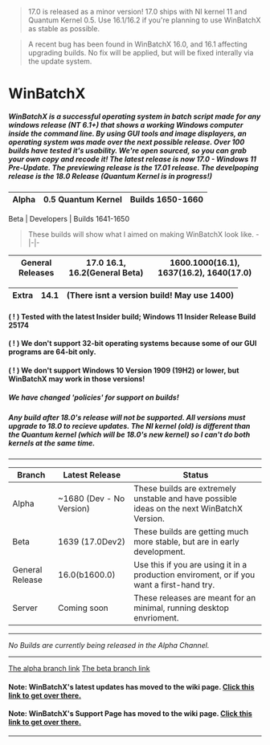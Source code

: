 > 17.0 is released as a minor version! 17.0 ships with NI kernel 11 and Quantum Kernel 0.5. Use 16.1/16.2 if you're planning to use WinBatchX as stable as possible.

> A recent bug has been found in WinBatchX 16.0, and 16.1 affecting upgrading builds. No fix will be applied, but will be fixed interally via the update system.
# WinBatchX
##### WinBatchX is a successful operating system in batch script made for any windows release (NT 6.1+) that shows a working Windows computer inside the command line. By using GUI tools and image displayers, an operating system was made over the next possible release. Over 100 builds have tested it's usability. We're open sourced, so you can grab your own copy and recode it! The latest release is now 17.0 - Windows 11 Pre-Update. The previewing release is the 17.01 release. The develpoping release is the 18.0 Release (Quantum Kernel is in progress!)

Alpha | 0.5 Quantum Kernel | Builds 1650-1660
-|-|-

Beta | Developers | Builds 1641-1650
> These builds will show what I aimed on making WinBatchX look like.
-|-|-

General Releases | 17.0 16.1, 16.2(General Beta) | 1600.1000(16.1), 1637(16.2), 1640(17.0)
-|-|-

Extra | 14.1 | (There isnt a version build! May use 1400)
-|-|-

#### ( ! ) Tested with the latest Insider build; Windows 11 Insider Release Build 25174
#### ( ! ) We don't support 32-bit operating systems because some of our GUI programs are 64-bit only.
#### ( ! ) We don't support Windows 10 Version 1909 (19H2) or lower, but WinBatchX may work in those versions!

##### We have changed 'policies' for support on builds!
##### Any build after 18.0's release will not be supported. All versions must upgrade to 18.0 to recieve updates. The NI kernel (old) is different than the Quantum kernel (which will be 18.0's new kernel) so I can't do both kernels at the same time.


***
Branch | Latest Release | Status
-|-|-
Alpha | ~1680 (Dev - No Version) | These builds are extremely unstable and have possible ideas on the next WinBatchX Version.
Beta | 1639 (17.0Dev2) | These builds are getting much more stable, but are in early development.
General Release | 16.0(b1600.0) | Use this if you are using it in a production enviroment, or if you want a first-hand try.
Server | Coming soon | These releases are meant for an minimal, running desktop envrioment.
***

*No Builds are currently being released in the Alpha Channel.*


***

[The alpha branch link](https://github.com/bes-ptah/WinBatchX/tree/alpha)
[The beta branch link](https://github.com/bes-ptah/WinBatchX/tree/beta)
#### Note: WinBatchX's latest updates has moved to the wiki page. [Click this link to get over there.](https://github.com/bes-ptah/WinBatchX/wiki)
#### Note: WinBatchX's Support Page has moved to the wiki page. [Click this link to get over there.](https://github.com/bes-ptah/WinBatchX/wiki/Support-Page)






***







